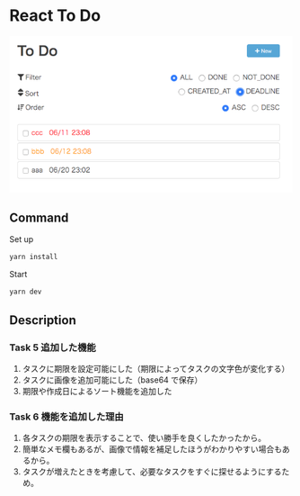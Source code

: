 # React To Do

![screen shot](./images/screen_shot.png)

## Command

Set up

```bash
yarn install
```

Start

```bash
yarn dev
```

## Description

### Task 5 追加した機能

1. タスクに期限を設定可能にした（期限によってタスクの文字色が変化する）
2. タスクに画像を追加可能にした（base64 で保存）
3. 期限や作成日によるソート機能を追加した

### Task 6 機能を追加した理由

1. 各タスクの期限を表示することで、使い勝手を良くしたかったから。
2. 簡単なメモ欄もあるが、画像で情報を補足したほうがわかりやすい場合もあるから。
3. タスクが増えたときを考慮して、必要なタスクをすぐに探せるようにするため。
